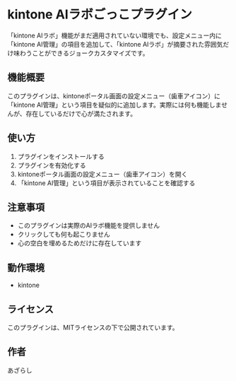 # kintone AIラボごっこプラグイン

「kintone AIラボ」機能がまだ適用されていない環境でも、設定メニュー内に「kintone AI管理」の項目を追加して、「kintone AIラボ」が摘要された雰囲気だけ味わうことができるジョークカスタマイズです。

## 機能概要

このプラグインは、kintoneポータル画面の設定メニュー（歯車アイコン）に「kintone AI管理」という項目を疑似的に追加します。実際には何も機能しませんが、存在しているだけで心が満たされます。

## 使い方

1. プラグインをインストールする
2. プラグインを有効化する
3. kintoneポータル画面の設定メニュー（歯車アイコン）を開く
4. 「kintone AI管理」という項目が表示されていることを確認する

## 注意事項

- このプラグインは実際のAIラボ機能を提供しません
- クリックしても何も起こりません
- 心の空白を埋めるためだけに存在しています

## 動作環境

- kintone

## ライセンス

このプラグインは、MITライセンスの下で公開されています。

## 作者

あざらし 